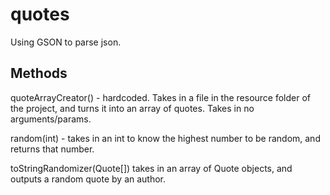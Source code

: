 # quotes
Using GSON to parse json.


## Methods

quoteArrayCreator() - hardcoded. Takes in a file in the resource folder of the project, and turns it into an array of quotes. Takes in no arguments/params.

random(int) - takes in an int to know the highest number to be random, and returns that number.

toStringRandomizer(Quote\[]) takes in an array of Quote objects, and outputs a random quote by an author.
